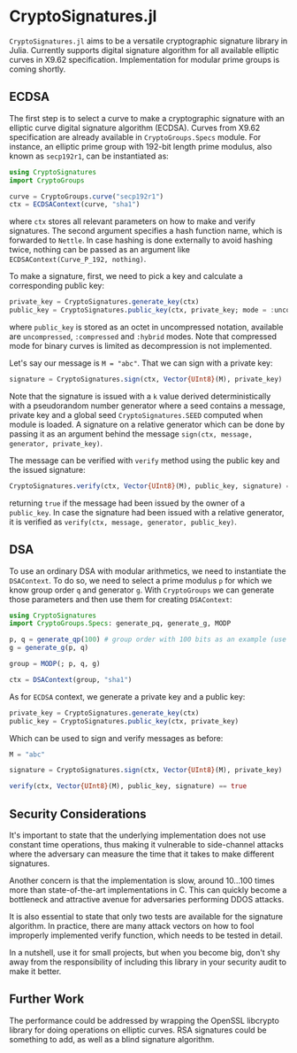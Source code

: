 # CryptoSignatures.jl

`CryptoSignatures.jl` aims to be a versatile cryptographic signature library in Julia. Currently supports digital signature algorithm for all available elliptic curves in X9.62 specification. Implementation for modular prime groups is coming shortly.

## ECDSA

The first step is to select a curve to make a cryptographic signature with an elliptic curve digital signature algorithm (ECDSA). Curves from X9.62 specification are already available in `CryptoGroups.Specs` module. For instance, an elliptic prime group with 192-bit length prime modulus, also known as `secp192r1`,  can be instantiated as:

```julia
using CryptoSignatures
import CryptoGroups

curve = CryptoGroups.curve("secp192r1")
ctx = ECDSAContext(curve, "sha1")
```

where `ctx` stores all relevant parameters on how to make and verify signatures. The second argument specifies a hash function name, which is forwarded to `Nettle`. In case hashing is done externally to avoid hashing twice, nothing can be passed as an argument like `ECDSAContext(Curve_P_192, nothing)`. 

To make a signature, first, we need to pick a key and calculate a corresponding public key:

```julia
private_key = CryptoSignatures.generate_key(ctx)
public_key = CryptoSignatures.public_key(ctx, private_key; mode = :uncompressed)
```

where `public_key` is stored as an octet in uncompressed notation, available are `uncompressed`, `:compressed` and `:hybrid` modes. Note that compressed mode for binary curves is limited as decompression is not implemented.

Let's say our message is `M = "abc"`. That we can sign with a private key:

```julia
signature = CryptoSignatures.sign(ctx, Vector{UInt8}(M), private_key)
```

Note that the signature is issued with a `k` value derived deterministically with a pseudorandom number generator where a seed contains a message, private key and a global seed `CryptoSignatures.SEED` computed when module is loaded. A signature on a relative generator which can be done by passing it as an argument behind the message `sign(ctx, message, generator, private_key)`.

The message can be verified with `verify` method using the public key and the issued signature:

```julia
CryptoSignatures.verify(ctx, Vector{UInt8}(M), public_key, signature) == true
```

returning `true` if the message had been issued by the owner of a `public_key`. In case the signature had been issued with a relative generator, it is verified as `verify(ctx, message, generator, public_key)`.

## DSA

To use an ordinary DSA with modular arithmetics, we need to instantiate the `DSAContext`. To do so, we need to select a prime modulus `p` for which we know group order `q` and generator `g`. With `CryptoGroups` we can generate those parameters and then use them for creating `DSAContext`:

```julia
using CryptoSignatures
import CryptoGroups.Specs: generate_pq, generate_g, MODP

p, q = generate_qp(100) # group order with 100 bits as an example (use > 2000)!
g = generate_g(p, q)

group = MODP(; p, q, g)

ctx = DSAContext(group, "sha1")
```

As for `ECDSA` context, we generate a private key and a public key:

```julia
private_key = CryptoSignatures.generate_key(ctx)
public_key = CryptoSignatures.public_key(ctx, private_key)
```

Which can be used to sign and verify messages as before:

```julia
M = "abc"

signature = CryptoSignatures.sign(ctx, Vector{UInt8}(M), private_key)

verify(ctx, Vector{UInt8}(M), public_key, signature) == true
```

## Security Considerations

It's important to state that the underlying implementation does not use constant time operations, thus making it vulnerable to side-channel attacks where the adversary can measure the time that it takes to make different signatures. 

Another concern is that the implementation is slow, around 10...100 times more than state-of-the-art implementations in C. This can quickly become a bottleneck and attractive avenue for adversaries performing DDOS attacks. 

It is also essential to state that only two tests are available for the signature algorithm. In practice, there are many attack vectors on how to fool improperly implemented verify function, which needs to be tested in detail. 

In a nutshell, use it for small projects, but when you become big, don't shy away from the responsibility of including this library in your security audit to make it better.

## Further Work

The performance could be addressed by wrapping the OpenSSL libcrypto library for doing operations on elliptic curves. RSA signatures could be something to add, as well as a blind signature algorithm. 

 
